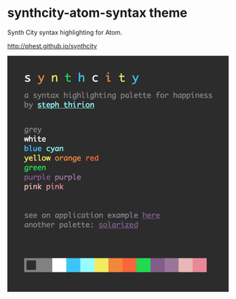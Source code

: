 # synthcity-atom-syntax theme

Synth City syntax highlighting for Atom.

http://phest.github.io/synthcity

![](https://raw.githubusercontent.com/phest/synthcity-atom-syntax/master/preview.png)
